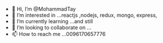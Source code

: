 - 👋 Hi, I’m @MohammadTay
- 👀 I’m interested in ...reactjs ,nodejs, redux, mongo, express, 
- 🌱 I’m currently learning ...and still 
- 💞️ I’m looking to collaborate on ...
- 📫 How to reach me ...0096170657776

<!---
MohammadTay/MohammadTay is a ✨ special ✨ repository because its `README.md` (this file) appears on your GitHub profile.
You can click the Preview link to take a look at your changes.
--->
